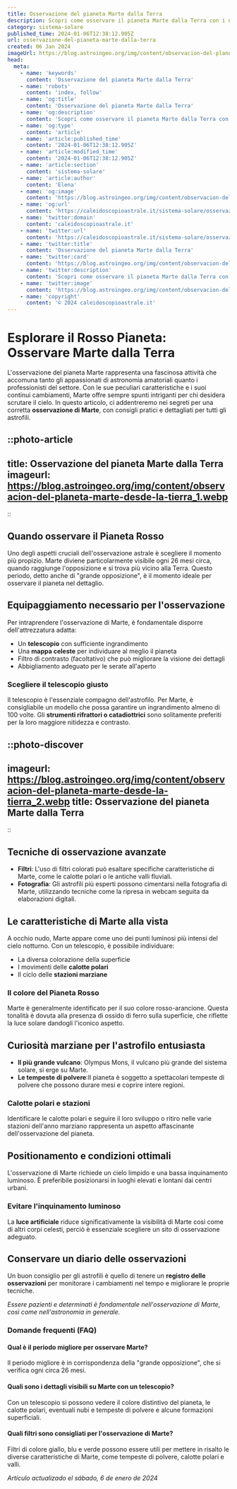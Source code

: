 ```yaml
---
title: Osservazione del pianeta Marte dalla Terra
description: Scopri come osservare il pianeta Marte dalla Terra con i nostri consigli esperti. Tecniche astronomiche per appassionati e curiosi!
category: sistema-solare
published_time: 2024-01-06T12:38:12.905Z
url: osservazione-del-pianeta-marte-dalla-terra
created: 06 Jan 2024
imageUrl: https://blog.astroingeo.org/img/content/observacion-del-planeta-marte-desde-la-tierra_1.webp
head:
  meta:
    - name: 'keywords'
      content: 'Osservazione del pianeta Marte dalla Terra'
    - name: 'robots'
      content: 'index, follow'
    - name: 'og:title'
      content: 'Osservazione del pianeta Marte dalla Terra'
    - name: 'og:description'
      content: 'Scopri come osservare il pianeta Marte dalla Terra con i nostri consigli esperti. Tecniche astronomiche per appassionati e curiosi!'
    - name: 'og:type'
      content: 'article'
    - name: 'article:published_time'
      content: '2024-01-06T12:38:12.905Z'
    - name: 'article:modified_time'
      content: '2024-01-06T12:38:12.905Z'
    - name: 'article:section'
      content: 'sistema-solare'
    - name: 'article:author'
      content: 'Elena'
    - name: 'og:image'
      content: 'https://blog.astroingeo.org/img/content/observacion-del-planeta-marte-desde-la-tierra_1.webp'
    - name: 'og:url'
      content: 'https://caleidoscopioastrale.it/sistema-solare/osservazione-del-pianeta-marte-dalla-terra'
    - name: 'twitter:domain'
      content: 'caleidoscopioastrale.it'
    - name: 'twitter:url'
      content: 'https://caleidoscopioastrale.it/sistema-solare/osservazione-del-pianeta-marte-dalla-terra'
    - name: 'twitter:title'
      content: 'Osservazione del pianeta Marte dalla Terra'
    - name: 'twitter:card'
      content: 'https://blog.astroingeo.org/img/content/observacion-del-planeta-marte-desde-la-tierra_1.webp'
    - name: 'twitter:description'
      content: 'Scopri come osservare il pianeta Marte dalla Terra con i nostri consigli esperti. Tecniche astronomiche per appassionati e curiosi!'
    - name: 'twitter:image'
      content: 'https://blog.astroingeo.org/img/content/observacion-del-planeta-marte-desde-la-tierra_1.webp'
    - name: 'copyright'
      content: '© 2024 caleidoscopioastrale.it'
---
```

# Esplorare il Rosso Pianeta: Osservare Marte dalla Terra

L'osservazione del pianeta Marte rappresenta una fascinosa attività che accomuna tanto gli appassionati di astronomia amatoriali quanto i professionisti del settore. Con le sue peculiari caratteristiche e i suoi continui cambiamenti, Marte offre sempre spunti intriganti per chi desidera scrutare il cielo. In questo articolo, ci addentreremo nei segreti per una corretta **osservazione di Marte**, con consigli pratici e dettagliati per tutti gli astrofili.

::photo-article
---
title: Osservazione del pianeta Marte dalla Terra
imageurl: https://blog.astroingeo.org/img/content/observacion-del-planeta-marte-desde-la-tierra_1.webp
---
::

## Quando osservare il Pianeta Rosso

Uno degli aspetti cruciali dell'osservazione astrale è scegliere il momento più propizio. Marte diviene particolarmente visibile ogni 26 mesi circa, quando raggiunge l'opposizione e si trova più vicino alla Terra. Questo periodo, detto anche di "grande opposizione", è il momento ideale per osservare il pianeta nel dettaglio.

## Equipaggiamento necessario per l'osservazione

Per intraprendere l'osservazione di Marte, è fondamentale disporre dell'attrezzatura adatta:

- Un **telescopio** con sufficiente ingrandimento
- Una **mappa celeste** per individuare al meglio il pianeta
- Filtro di contrasto (facoltativo) che può migliorare la visione dei dettagli
- Abbigliamento adeguato per le serate all'aperto

### Scegliere il telescopio giusto

Il telescopio è l'essenziale compagno dell'astrofilo. Per Marte, è consigliabile un modello che possa garantire un ingrandimento almeno di 100 volte. Gli **strumenti rifrattori o catadiottrici** sono solitamente preferiti per la loro maggiore nitidezza e contrasto. 

::photo-discover
---
imageurl: https://blog.astroingeo.org/img/content/observacion-del-planeta-marte-desde-la-tierra_2.webp
title: Osservazione del pianeta Marte dalla Terra
---
::

## Tecniche di osservazione avanzate

- **Filtri**: L'uso di filtri colorati può esaltare specifiche caratteristiche di Marte, come le calotte polari o le antiche valli fluviali.
- **Fotografia**: Gli astrofili più esperti possono cimentarsi nella fotografia di Marte, utilizzando tecniche come la ripresa in webcam seguita da elaborazioni digitali.

## Le caratteristiche di Marte alla vista

A occhio nudo, Marte appare come uno dei punti luminosi più intensi del cielo notturno. Con un telescopio, è possibile individuare:

- La diversa colorazione della superficie
- I movimenti delle **calotte polari**
- Il ciclo delle **stazioni marziane**

### Il colore del Pianeta Rosso

Marte è generalmente identificato per il suo colore rosso-arancione. Questa tonalità è dovuta alla presenza di ossido di ferro sulla superficie, che riflette la luce solare dandogli l'iconico aspetto.

## Curiosità marziane per l'astrofilo entusiasta

- **Il più grande vulcano**: Olympus Mons, il vulcano più grande del sistema solare, si erge su Marte.
- **Le tempeste di polvere**:Il pianeta è soggetto a spettacolari tempeste di polvere che possono durare mesi e coprire intere regioni.

### Calotte polari e stazioni

Identificare le calotte polari e seguire il loro sviluppo o ritiro nelle varie stazioni dell'anno marziano rappresenta un aspetto affascinante dell'osservazione del pianeta.

## Positionamento e condizioni ottimali

L'osservazione di Marte richiede un cielo limpido e una bassa inquinamento luminoso. È preferibile posizionarsi in luoghi elevati e lontani dai centri urbani.

### Evitare l'inquinamento luminoso

La **luce artificiale** riduce significativamente la visibilità di Marte così come di altri corpi celesti, perciò è essenziale scegliere un sito di osservazione adeguato.

## Conservare un diario delle osservazioni

Un buon consiglio per gli astrofili è quello di tenere un **registro delle osservazioni** per monitorare i cambiamenti nel tempo e migliorare le proprie tecniche.

_Essere pazienti e determinati è fondamentale nell'osservazione di Marte, così come nell'astronomia in generale._

### Domande frequenti (FAQ)

#### Qual è il periodo migliore per osservare Marte?
Il periodo migliore è in corrispondenza della "grande opposizione", che si verifica ogni circa 26 mesi.

#### Quali sono i dettagli visibili su Marte con un telescopio?
Con un telescopio si possono vedere il colore distintivo del pianeta, le calotte polari, eventuali nubi e tempeste di polvere e alcune formazioni superficiali.

#### Quali filtri sono consigliati per l'osservazione di Marte?
Filtri di colore giallo, blu e verde possono essere utili per mettere in risalto le diverse caratteristiche di Marte, come tempeste di polvere, calotte polari e valli.

_Artículo actualizado el sábado, 6 de enero de 2024_